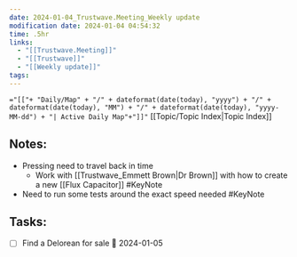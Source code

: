 ```yaml
---
date: 2024-01-04_Trustwave.Meeting_Weekly update
modification date: 2024-01-04 04:54:32
time: .5hr
links:
  - "[[Trustwave.Meeting]]"
  - "[[Trustwave]]"
  - "[[Weekly update]]"
tags:
---
```

 `="[["+ "Daily/Map" + "/" + dateformat(date(today), "yyyy") + "/" + dateformat(date(today), "MM") + "/" + dateformat(date(today), "yyyy-MM-dd") + "| Active Daily Map"+"]]"`
[[Topic/Topic Index|Topic Index]]
## Notes:
- Pressing need to travel back in time
	- Work with [[Trustwave_Emmett Brown|Dr Brown]] with how to create a new [[Flux Capacitor]] #KeyNote 
- Need to run some tests around the exact speed needed #KeyNote 
## Tasks:
- [ ] Find a Delorean for sale 📅 2024-01-05